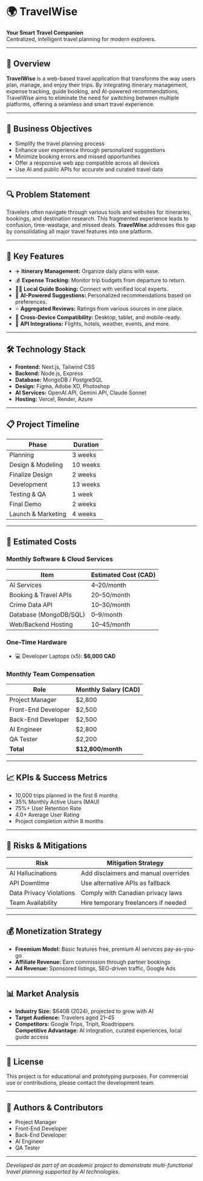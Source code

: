 # 🌍 TravelWise

**Your Smart Travel Companion**  
Centralized, intelligent travel planning for modern explorers.

---

## 📌 Overview

**TravelWise** is a web-based travel application that transforms the way users plan, manage, and enjoy their trips. By integrating itinerary management, expense tracking, guide booking, and AI-powered recommendations, TravelWise aims to eliminate the need for switching between multiple platforms, offering a seamless and smart travel experience.

---

## 🎯 Business Objectives

- Simplify the travel planning process
- Enhance user experience through personalized suggestions
- Minimize booking errors and missed opportunities
- Offer a responsive web app compatible across all devices
- Use AI and public APIs for accurate and curated travel data

---

## 🔍 Problem Statement

Travelers often navigate through various tools and websites for itineraries, bookings, and destination research. This fragmented experience leads to confusion, time-wastage, and missed deals. **TravelWise** addresses this gap by consolidating all major travel features into one platform.

---

## 🚀 Key Features

- ✈️ **Itinerary Management:** Organize daily plans with ease.
- 💰 **Expense Tracking:** Monitor trip budgets from departure to return.
- 🧑‍💼 **Local Guide Booking:** Connect with verified local experts.
- 🤖 **AI-Powered Suggestions:** Personalized recommendations based on preferences.
- ⭐ **Aggregated Reviews:** Ratings from various sources in one place.
- 📱 **Cross-Device Compatibility:** Desktop, tablet, and mobile-ready.
- 🔗 **API Integrations:** Flights, hotels, weather, events, and more.

---

## 🛠️ Technology Stack

- **Frontend:** Next.js, Tailwind CSS  
- **Backend:** Node.js, Express  
- **Database:** MongoDB / PostgreSQL  
- **Design:** Figma, Adobe XD, Photoshop  
- **AI Services:** OpenAI API, Gemini API, Claude Sonnet  
- **Hosting:** Vercel, Render, Azure  

---

## 📋 Project Timeline

| Phase                   | Duration  |
|------------------------|-----------|
| Planning               | 3 weeks   |
| Design & Modeling      | 10 weeks  |
| Finalize Design        | 2 weeks   |
| Development            | 13 weeks  |
| Testing & QA           | 1 week    |
| Final Demo             | 2 weeks   |
| Launch & Marketing     | 4 weeks   |

---

## 💸 Estimated Costs

### Monthly Software & Cloud Services

| Item                             | Estimated Cost (CAD) |
|----------------------------------|-----------------------|
| AI Services                      | $4–$20/month          |
| Booking & Travel APIs           | $20–$50/month         |
| Crime Data API                  | $10–$30/month         |
| Database (MongoDB/SQL)          | $0–$9/month           |
| Web/Backend Hosting             | $10–$45/month         |

### One-Time Hardware

- 💻 Developer Laptops (x5): **$6,000 CAD**

### Monthly Team Compensation

| Role                  | Monthly Salary (CAD) |
|-----------------------|----------------------|
| Project Manager       | $2,800               |
| Front-End Developer   | $2,500               |
| Back-End Developer    | $2,500               |
| AI Engineer           | $2,800               |
| QA Tester             | $2,200               |
| **Total**             | **$12,800/month**    |

---

## 📈 KPIs & Success Metrics

- 10,000 trips planned in the first 6 months
- 35% Monthly Active Users (MAU)
- 75%+ User Retention Rate
- 4.0+ Average User Rating
- Project completion within 8 months

---

## 🧩 Risks & Mitigations

| Risk                         | Mitigation Strategy                               |
|------------------------------|----------------------------------------------------|
| AI Hallucinations            | Add disclaimers and manual overrides              |
| API Downtime                 | Use alternative APIs as fallback                  |
| Data Privacy Violations      | Comply with Canadian privacy laws                 |
| Team Availability            | Hire temporary freelancers if needed              |

---

## 💰 Monetization Strategy

- **Freemium Model:** Basic features free, premium AI services pay-as-you-go
- **Affiliate Revenue:** Earn commission through partner bookings
- **Ad Revenue:** Sponsored listings, SEO-driven traffic, Google Ads

---

## 📊 Market Analysis

- **Industry Size:** $640B (2024), projected to grow with AI
- **Target Audience:** Travelers aged 21–45
- **Competitors:** Google Trips, TripIt, Roadtrippers  
  **Competitive Advantage:** AI integration, curated experiences, local guide access

---

## 📎 License

This project is for educational and prototyping purposes. For commercial use or contributions, please contact the development team.

---

## 👥 Authors & Contributors

- Project Manager  
- Front-End Developer  
- Back-End Developer  
- AI Engineer  
- QA Tester  

---

*Developed as part of an academic project to demonstrate multi-functional travel planning supported by AI technologies.*
